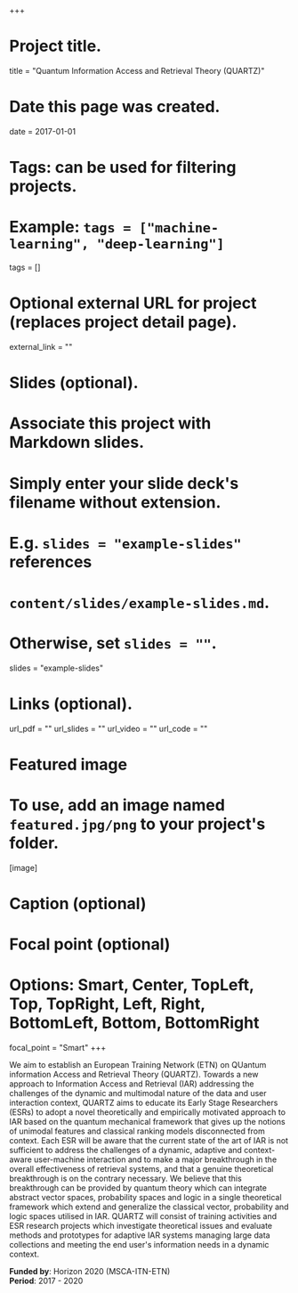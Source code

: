 +++
# Project title.
title = "Quantum Information Access and Retrieval Theory (QUARTZ)"

# Date this page was created.
date = 2017-01-01

# Tags: can be used for filtering projects.
# Example: `tags = ["machine-learning", "deep-learning"]`
tags = []

# Optional external URL for project (replaces project detail page).
external_link = ""

# Slides (optional).
#   Associate this project with Markdown slides.
#   Simply enter your slide deck's filename without extension.
#   E.g. `slides = "example-slides"` references 
#   `content/slides/example-slides.md`.
#   Otherwise, set `slides = ""`.
slides = "example-slides"

# Links (optional).
url_pdf = ""
url_slides = ""
url_video = ""
url_code = ""


# Featured image
# To use, add an image named `featured.jpg/png` to your project's folder. 
[image]
  # Caption (optional)
  
  # Focal point (optional)
  # Options: Smart, Center, TopLeft, Top, TopRight, Left, Right, BottomLeft, Bottom, BottomRight
  focal_point = "Smart"
+++

We aim to establish an European Training Network (ETN) on QUantum information Access and Retrieval Theory (QUARTZ). Towards a new approach to Information Access and Retrieval (IAR) addressing the challenges of the dynamic and multimodal nature of the data and user interaction context, QUARTZ aims to educate its Early Stage Researchers (ESRs) to adopt a novel theoretically and empirically motivated approach to IAR based on the quantum mechanical framework that gives up the notions of unimodal features and classical ranking models disconnected from context. Each ESR will be aware that the current state of the art of IAR is not sufficient to address the challenges of a dynamic, adaptive and context-aware user-machine interaction and to make a major breakthrough in the overall effectiveness of retrieval systems, and that a genuine theoretical breakthrough is on the contrary necessary. We believe that this breakthrough can be provided by quantum theory which can integrate abstract vector spaces, probability spaces and logic in a single theoretical framework which extend and generalize the classical vector, probability and logic spaces utilised in IAR. QUARTZ will consist of training activities and ESR research projects which investigate theoretical issues and evaluate methods and prototypes for adaptive IAR systems managing large data collections and meeting the end user's information needs in a dynamic context.

<b>Funded by</b>: Horizon 2020 (MSCA-ITN-ETN)
<br>
<b>Period</b>: 2017 - 2020